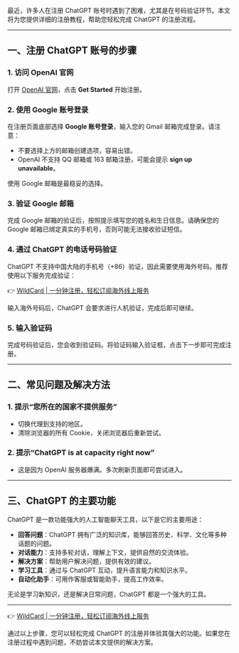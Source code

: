 最近，许多人在注册 ChatGPT 账号时遇到了困难，尤其是在号码验证环节。本文将为您提供详细的注册教程，帮助您轻松完成 ChatGPT 的注册流程。

---

## 一、注册 ChatGPT 账号的步骤

### 1. 访问 OpenAI 官网
打开 [OpenAI 官网](https://chat.openai.com/auth/login)，点击 **Get Started** 开始注册。

### 2. 使用 Google 账号登录
在注册页面底部选择 **Google 账号登录**，输入您的 Gmail 邮箱完成登录。请注意：
- 不要选择上方的邮箱创建选项，容易出错。
- OpenAI 不支持 QQ 邮箱或 163 邮箱注册，可能会提示 **sign up unavailable**。

使用 Google 邮箱是最稳妥的选择。

### 3. 验证 Google 邮箱
完成 Google 邮箱的验证后，按照提示填写您的姓名和生日信息。请确保您的 Google 邮箱已绑定真实的手机号，否则可能无法接收验证短信。

### 4. 通过 ChatGPT 的电话号码验证
ChatGPT 不支持中国大陆的手机号（+86）验证，因此需要使用海外号码。推荐使用以下服务完成验证：

👉 [WildCard | 一分钟注册，轻松订阅海外线上服务](https://bit.ly/bewildcard)

输入海外号码后，ChatGPT 会要求进行人机验证，完成后即可继续。

### 5. 输入验证码
完成号码验证后，您会收到验证码。将验证码输入验证框，点击下一步即可完成注册。

---

## 二、常见问题及解决方法

### 1. 提示“您所在的国家不提供服务”
- 切换代理到支持的地区。
- 清除浏览器的所有 Cookie，关闭浏览器后重新尝试。

### 2. 提示“ChatGPT is at capacity right now”
- 这是因为 OpenAI 服务器爆满。多次刷新页面即可尝试进入。

---

## 三、ChatGPT 的主要功能

ChatGPT 是一款功能强大的人工智能聊天工具，以下是它的主要用途：

- **回答问题**：ChatGPT 拥有广泛的知识库，能够回答历史、科学、文化等多种话题的问题。
- **对话能力**：支持多轮对话，理解上下文，提供自然的交流体验。
- **解决方案**：帮助用户解决问题，提供有效的建议。
- **学习工具**：通过与 ChatGPT 互动，提升语言能力和知识水平。
- **自动化助手**：可用作客服或智能助手，提高工作效率。

无论是学习新知识，还是解决日常问题，ChatGPT 都是一个强大的工具。

---

👉 [WildCard | 一分钟注册，轻松订阅海外线上服务](https://bit.ly/bewildcard)

通过以上步骤，您可以轻松完成 ChatGPT 的注册并体验其强大的功能。如果您在注册过程中遇到问题，不妨尝试本文提供的解决方案。